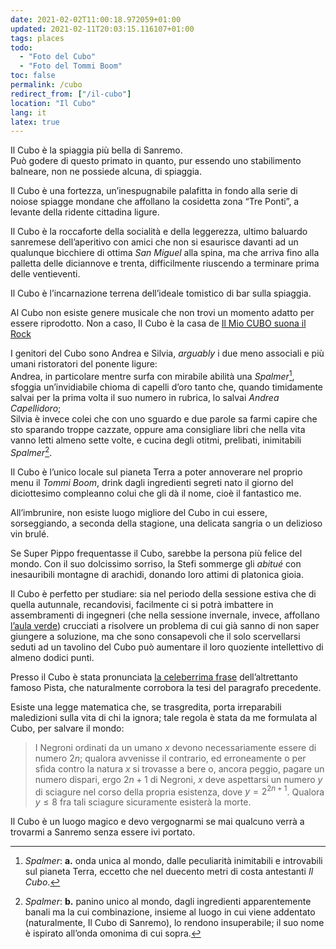 ```yaml
---
date: 2021-02-02T11:00:18.972059+01:00
updated: 2021-02-11T20:03:15.116107+01:00
tags: places
todo:
  - "Foto del Cubo"
  - "Foto del Tommi Boom"
toc: false
permalink: /cubo
redirect_from: ["/il-cubo"]
location: "Il Cubo"
lang: it
latex: true
---
```

Il Cubo è la spiaggia più bella di Sanremo.\
Può godere di questo primato in quanto, pur essendo uno stabilimento balneare, non ne possiede alcuna, di spiaggia.

Il Cubo è una fortezza, un’inespugnabile palafitta in fondo alla serie di noiose spiagge mondane che affollano la cosidetta zona “Tre Ponti”, a levante della ridente cittadina ligure.

Il Cubo è la roccaforte della socialità e della leggerezza, ultimo baluardo sanremese dell’aperitivo con amici che non si esaurisce davanti ad un qualunque bicchiere di ottima *San Miguel* alla spina, ma che arriva fino alla palletta delle diciannove e trenta, difficilmente riuscendo a terminare prima delle ventieventi.

Il Cubo è l’incarnazione terrena dell’ideale tomistico di bar sulla spiaggia.

Al Cubo non esiste genere musicale che non trovi un momento adatto per essere riprodotto. Non a caso, Il Cubo è la casa de [Il Mio CUBO suona il Rock](/tutto#concertini "“Concertini” in Tutto")

I genitori del Cubo sono Andrea e Silvia, *arguably* i due meno associali e più umani ristoratori del ponente ligure:  
Andrea, in particolare mentre surfa con mirabile abilità una *Spalmer*[^1], sfoggia un’invidiabile chioma di capelli d’oro tanto che, quando timidamente salvai per la prima volta il suo numero in rubrica, lo salvai *Andrea Capellidoro*;  
Silvia è invece colei che con uno sguardo e due parole sa farmi capire che sto sparando troppe cazzate, oppure ama consigliare libri che nella vita vanno letti almeno sette volte, e cucina degli otitmi, prelibati, inimitabili *Spalmer*[^2].

Il Cubo è l’unico locale sul pianeta Terra a poter annoverare nel proprio menu il <cite>Tommi Boom</cite>, drink dagli ingredienti segreti nato il giorno del diciottesimo compleanno colui che gli dà il nome, cioè il fantastico me.

All’imbrunire, non esiste luogo migliore del Cubo in cui essere, sorseggiando, a seconda della stagione, una delicata sangria o un delizioso vin brulé.

Se Super Pippo frequentasse il Cubo, sarebbe la persona più felice del mondo. Con il suo dolcissimo sorriso, la Stefi sommerge gli *abitué* con inesauribili montagne di arachidi, donando loro attimi di platonica gioia.

Il Cubo è perfetto per studiare: sia nel periodo della sessione estiva che di quella autunnale, recandovisi, facilmente ci si potrà imbattere in assembramenti di ingegneri (che nella sessione invernale, invece, affollano [l’aula verde](/avanguardia "L’Avanguardia")) crucciati a risolvere un problema di cui già sanno di non saper giungere a soluzione, ma che sono consapevoli che il solo scervellarsi seduti ad un tavolino del Cubo può aumentare il loro quoziente intellettivo di almeno dodici punti.

Presso il Cubo è stata pronunciata [la celeberrima frase](/quotes#pista-studiare-sopravvalutato) dell’altrettanto famoso Pista, che naturalmente corrobora la tesi del paragrafo precedente.

Esiste una legge matematica che, se trasgredita, porta irreparabili maledizioni sulla vita di chi la ignora; tale regola è stata da me formulata al Cubo, per salvare il mondo:

> I Negroni ordinati da un umano $x$ devono necessariamente essere di numero $2n$; qualora avvenisse il contrario, ed erroneamente o per sfida contro la natura $x$ si trovasse a bere o, ancora peggio, pagare un numero dispari, ergo $2n+1$ di Negroni, $x$ deve aspettarsi un numero $y$ di sciagure nel corso della propria esistenza, dove $y = 2^{2n+1}$. Qualora $y \le 8$ fra tali sciagure sicuramente esisterà la morte.

Il Cubo è un luogo magico e devo vergognarmi se mai qualcuno verrà a trovarmi a Sanremo senza essere ivi portato.

[^1]: *Spalmer*: **a.** onda unica al mondo, dalle peculiarità inimitabili e introvabili sul pianeta Terra, eccetto che nel duecento metri di costa antestanti *Il Cubo*.
[^2]: *Spalmer*: **b.** panino unico al mondo, dagli ingredienti apparentemente banali ma la cui combinazione, insieme al luogo in cui viene addentato (naturalmente, Il Cubo di Sanremo), lo rendono insuperabile; il suo nome è ispirato all’onda omonima di cui sopra.